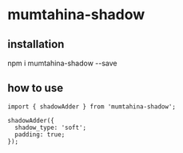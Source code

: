 # mumtahina-shadow

## installation
npm i mumtahina-shadow --save


## how to use
```
import { shadowAdder } from 'mumtahina-shadow';

shadowAdder({
  shadow_type: 'soft';
  padding: true;
});
```



